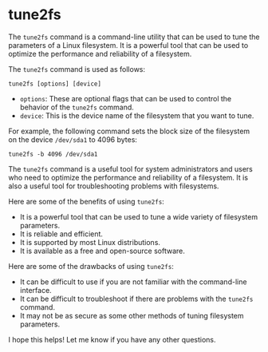 # tune2fs

The `tune2fs` command is a command-line utility that can be used to tune the parameters of a Linux filesystem. It is a powerful tool that can be used to optimize the performance and reliability of a filesystem.

The `tune2fs` command is used as follows:

```
tune2fs [options] [device]
```

* `options`: These are optional flags that can be used to control the behavior of the `tune2fs` command.
* `device`: This is the device name of the filesystem that you want to tune.

For example, the following command sets the block size of the filesystem on the device `/dev/sda1` to 4096 bytes:

```
tune2fs -b 4096 /dev/sda1
```

The `tune2fs` command is a useful tool for system administrators and users who need to optimize the performance and reliability of a filesystem. It is also a useful tool for troubleshooting problems with filesystems.

Here are some of the benefits of using `tune2fs`:

* It is a powerful tool that can be used to tune a wide variety of filesystem parameters.
* It is reliable and efficient.
* It is supported by most Linux distributions.
* It is available as a free and open-source software.

Here are some of the drawbacks of using `tune2fs`:

* It can be difficult to use if you are not familiar with the command-line interface.
* It can be difficult to troubleshoot if there are problems with the `tune2fs` command.
* It may not be as secure as some other methods of tuning filesystem parameters.

I hope this helps! Let me know if you have any other questions.
